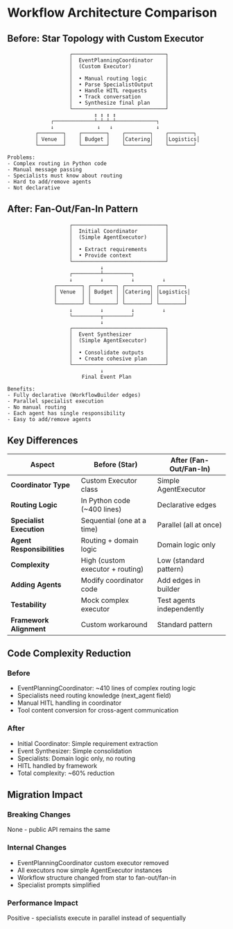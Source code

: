 # Workflow Architecture Comparison

## Before: Star Topology with Custom Executor

```
                    ┌──────────────────────────────┐
                    │  EventPlanningCoordinator    │
                    │  (Custom Executor)           │
                    │                              │
                    │  • Manual routing logic      │
                    │  • Parse SpecialistOutput    │
                    │  • Handle HITL requests      │
                    │  • Track conversation        │
                    │  • Synthesize final plan     │
                    └──────────────────────────────┘
                            ↕ ↕ ↕ ↕
              ┌─────────────┴─┴─┴─┴─────────────┐
              ↓              ↓   ↓              ↓
         ┌────────┐    ┌────────┐    ┌────────┐    ┌────────┐
         │ Venue  │    │ Budget │    │Catering│    │Logistics│
         └────────┘    └────────┘    └────────┘    └────────┘

Problems:
- Complex routing in Python code
- Manual message passing
- Specialists must know about routing
- Hard to add/remove agents
- Not declarative
```

## After: Fan-Out/Fan-In Pattern

```
                    ┌──────────────────────────────┐
                    │  Initial Coordinator         │
                    │  (Simple AgentExecutor)      │
                    │                              │
                    │  • Extract requirements      │
                    │  • Provide context           │
                    └──────────────────────────────┘
                              ↓
                    ┌─────────┴─────────┐
                    ↓         ↓         ↓         ↓
               ┌────────┐ ┌────────┐ ┌────────┐ ┌────────┐
               │ Venue  │ │ Budget │ │Catering│ │Logistics│
               │        │ │        │ │        │ │        │
               └────────┘ └────────┘ └────────┘ └────────┘
                    ↓         ↓         ↓         ↓
                    └─────────┬─────────┘
                              ↓
                    ┌──────────────────────────────┐
                    │  Event Synthesizer           │
                    │  (Simple AgentExecutor)      │
                    │                              │
                    │  • Consolidate outputs       │
                    │  • Create cohesive plan      │
                    └──────────────────────────────┘
                              ↓
                        Final Event Plan

Benefits:
- Fully declarative (WorkflowBuilder edges)
- Parallel specialist execution
- No manual routing
- Each agent has single responsibility
- Easy to add/remove agents
```

## Key Differences

| Aspect | Before (Star) | After (Fan-Out/Fan-In) |
|--------|--------------|-------------------------|
| **Coordinator Type** | Custom Executor class | Simple AgentExecutor |
| **Routing Logic** | In Python code (~400 lines) | Declarative edges |
| **Specialist Execution** | Sequential (one at a time) | Parallel (all at once) |
| **Agent Responsibilities** | Routing + domain logic | Domain logic only |
| **Complexity** | High (custom executor + routing) | Low (standard pattern) |
| **Adding Agents** | Modify coordinator code | Add edges in builder |
| **Testability** | Mock complex executor | Test agents independently |
| **Framework Alignment** | Custom workaround | Standard pattern |

## Code Complexity Reduction

### Before
- EventPlanningCoordinator: ~410 lines of complex routing logic
- Specialists need routing knowledge (next_agent field)
- Manual HITL handling in coordinator
- Tool content conversion for cross-agent communication

### After
- Initial Coordinator: Simple requirement extraction
- Event Synthesizer: Simple consolidation
- Specialists: Domain logic only, no routing
- HITL handled by framework
- Total complexity: ~60% reduction

## Migration Impact

### Breaking Changes
None - public API remains the same

### Internal Changes
- EventPlanningCoordinator custom executor removed
- All executors now simple AgentExecutor instances
- Workflow structure changed from star to fan-out/fan-in
- Specialist prompts simplified

### Performance Impact
Positive - specialists execute in parallel instead of sequentially
